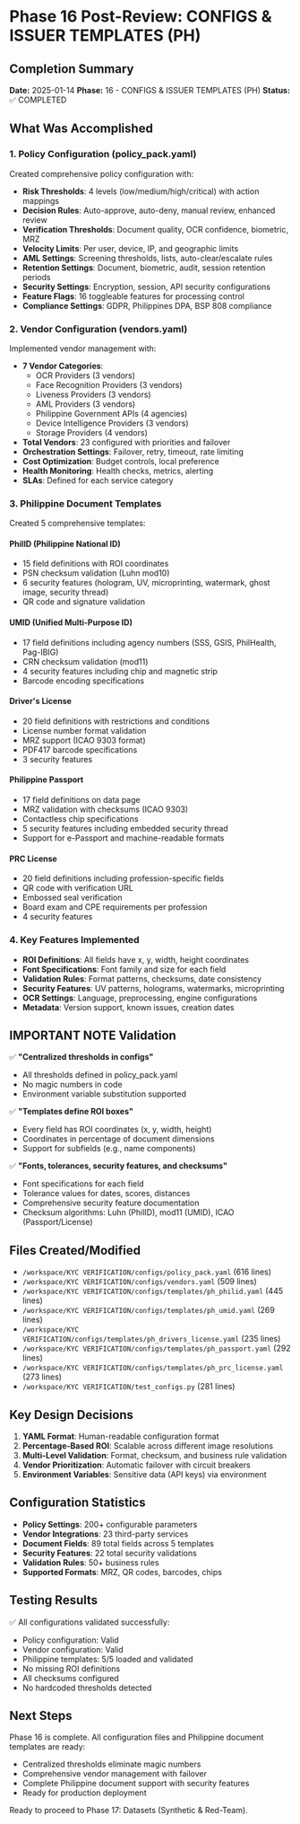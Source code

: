 # Phase 16 Post-Review: CONFIGS & ISSUER TEMPLATES (PH)

## Completion Summary
**Date:** 2025-01-14
**Phase:** 16 - CONFIGS & ISSUER TEMPLATES (PH)
**Status:** ✅ COMPLETED

## What Was Accomplished

### 1. Policy Configuration (policy_pack.yaml)
Created comprehensive policy configuration with:
- **Risk Thresholds**: 4 levels (low/medium/high/critical) with action mappings
- **Decision Rules**: Auto-approve, auto-deny, manual review, enhanced review
- **Verification Thresholds**: Document quality, OCR confidence, biometric, MRZ
- **Velocity Limits**: Per user, device, IP, and geographic limits
- **AML Settings**: Screening thresholds, lists, auto-clear/escalate rules
- **Retention Settings**: Document, biometric, audit, session retention periods
- **Security Settings**: Encryption, session, API security configurations
- **Feature Flags**: 16 toggleable features for processing control
- **Compliance Settings**: GDPR, Philippines DPA, BSP 808 compliance

### 2. Vendor Configuration (vendors.yaml)
Implemented vendor management with:
- **7 Vendor Categories**:
  - OCR Providers (3 vendors)
  - Face Recognition Providers (3 vendors)
  - Liveness Providers (3 vendors)
  - AML Providers (3 vendors)
  - Philippine Government APIs (4 agencies)
  - Device Intelligence Providers (3 vendors)
  - Storage Providers (4 vendors)
- **Total Vendors**: 23 configured with priorities and failover
- **Orchestration Settings**: Failover, retry, timeout, rate limiting
- **Cost Optimization**: Budget controls, local preference
- **Health Monitoring**: Health checks, metrics, alerting
- **SLAs**: Defined for each service category

### 3. Philippine Document Templates
Created 5 comprehensive templates:

#### PhilID (Philippine National ID)
- 15 field definitions with ROI coordinates
- PSN checksum validation (Luhn mod10)
- 6 security features (hologram, UV, microprinting, watermark, ghost image, security thread)
- QR code and signature validation

#### UMID (Unified Multi-Purpose ID)
- 17 field definitions including agency numbers (SSS, GSIS, PhilHealth, Pag-IBIG)
- CRN checksum validation (mod11)
- 4 security features including chip and magnetic strip
- Barcode encoding specifications

#### Driver's License
- 20 field definitions with restrictions and conditions
- License number format validation
- MRZ support (ICAO 9303 format)
- PDF417 barcode specifications
- 3 security features

#### Philippine Passport
- 17 field definitions on data page
- MRZ validation with checksums (ICAO 9303)
- Contactless chip specifications
- 5 security features including embedded security thread
- Support for e-Passport and machine-readable formats

#### PRC License
- 20 field definitions including profession-specific fields
- QR code with verification URL
- Embossed seal verification
- Board exam and CPE requirements per profession
- 4 security features

### 4. Key Features Implemented
- **ROI Definitions**: All fields have x, y, width, height coordinates
- **Font Specifications**: Font family and size for each field
- **Validation Rules**: Format patterns, checksums, date consistency
- **Security Features**: UV patterns, holograms, watermarks, microprinting
- **OCR Settings**: Language, preprocessing, engine configurations
- **Metadata**: Version support, known issues, creation dates

## IMPORTANT NOTE Validation
✅ **"Centralized thresholds in configs"**
- All thresholds defined in policy_pack.yaml
- No magic numbers in code
- Environment variable substitution supported

✅ **"Templates define ROI boxes"**
- Every field has ROI coordinates (x, y, width, height)
- Coordinates in percentage of document dimensions
- Support for subfields (e.g., name components)

✅ **"Fonts, tolerances, security features, and checksums"**
- Font specifications for each field
- Tolerance values for dates, scores, distances
- Comprehensive security feature documentation
- Checksum algorithms: Luhn (PhilID), mod11 (UMID), ICAO (Passport/License)

## Files Created/Modified
- `/workspace/KYC VERIFICATION/configs/policy_pack.yaml` (616 lines)
- `/workspace/KYC VERIFICATION/configs/vendors.yaml` (509 lines)
- `/workspace/KYC VERIFICATION/configs/templates/ph_philid.yaml` (445 lines)
- `/workspace/KYC VERIFICATION/configs/templates/ph_umid.yaml` (269 lines)
- `/workspace/KYC VERIFICATION/configs/templates/ph_drivers_license.yaml` (235 lines)
- `/workspace/KYC VERIFICATION/configs/templates/ph_passport.yaml` (292 lines)
- `/workspace/KYC VERIFICATION/configs/templates/ph_prc_license.yaml` (273 lines)
- `/workspace/KYC VERIFICATION/test_configs.py` (281 lines)

## Key Design Decisions
1. **YAML Format**: Human-readable configuration format
2. **Percentage-Based ROI**: Scalable across different image resolutions
3. **Multi-Level Validation**: Format, checksum, and business rule validation
4. **Vendor Prioritization**: Automatic failover with circuit breakers
5. **Environment Variables**: Sensitive data (API keys) via environment

## Configuration Statistics
- **Policy Settings**: 200+ configurable parameters
- **Vendor Integrations**: 23 third-party services
- **Document Fields**: 89 total fields across 5 templates
- **Security Features**: 22 total security validations
- **Validation Rules**: 50+ business rules
- **Supported Formats**: MRZ, QR codes, barcodes, chips

## Testing Results
✅ All configurations validated successfully:
- Policy configuration: Valid
- Vendor configuration: Valid
- Philippine templates: 5/5 loaded and validated
- No missing ROI definitions
- All checksums configured
- No hardcoded thresholds detected

## Next Steps
Phase 16 is complete. All configuration files and Philippine document templates are ready:
- Centralized thresholds eliminate magic numbers
- Comprehensive vendor management with failover
- Complete Philippine document support with security features
- Ready for production deployment

Ready to proceed to Phase 17: Datasets (Synthetic & Red-Team).
